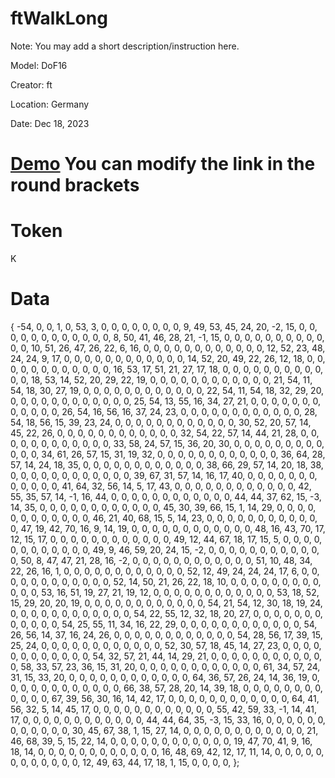 # ftWalkLong
Note: You may add a short description/instruction here.

Model: DoF16

Creator: ft

Location: Germany

Date: Dec 18, 2023

# [Demo](www.youtube.com) You can modify the link in the round brackets

# Token
K

# Data
{
 -54,   0,   0,   1,
   0,  53,   3,
   0,   0,   0,   0,   0,   0,   0,   0,   9,  49,  53,  45,  24,  20,  -2,  15,   0,   0,   0,   0,
   0,   0,   0,   0,   0,   0,   0,   0,   8,  50,  41,  46,  28,  21,  -1,  15,   0,   0,   0,   0,
   0,   0,   0,   0,   0,   0,   0,   0,  10,  51,  26,  47,  26,  22,   6,  16,   0,   0,   0,   0,
   0,   0,   0,   0,   0,   0,   0,   0,  12,  52,  23,  48,  24,  24,   9,  17,   0,   0,   0,   0,
   0,   0,   0,   0,   0,   0,   0,   0,  14,  52,  20,  49,  22,  26,  12,  18,   0,   0,   0,   0,
   0,   0,   0,   0,   0,   0,   0,   0,  16,  53,  17,  51,  21,  27,  17,  18,   0,   0,   0,   0,
   0,   0,   0,   0,   0,   0,   0,   0,  18,  53,  14,  52,  20,  29,  22,  19,   0,   0,   0,   0,
   0,   0,   0,   0,   0,   0,   0,   0,  21,  54,  11,  54,  18,  30,  27,  19,   0,   0,   0,   0,
   0,   0,   0,   0,   0,   0,   0,   0,  22,  54,  11,  54,  18,  32,  29,  20,   0,   0,   0,   0,
   0,   0,   0,   0,   0,   0,   0,   0,  25,  54,  13,  55,  16,  34,  27,  21,   0,   0,   0,   0,
   0,   0,   0,   0,   0,   0,   0,   0,  26,  54,  16,  56,  16,  37,  24,  23,   0,   0,   0,   0,
   0,   0,   0,   0,   0,   0,   0,   0,  28,  54,  18,  56,  15,  39,  23,  24,   0,   0,   0,   0,
   0,   0,   0,   0,   0,   0,   0,   0,  30,  52,  20,  57,  14,  45,  22,  26,   0,   0,   0,   0,
   0,   0,   0,   0,   0,   0,   0,   0,  32,  54,  22,  57,  14,  44,  21,  28,   0,   0,   0,   0,
   0,   0,   0,   0,   0,   0,   0,   0,  33,  58,  24,  57,  15,  36,  20,  30,   0,   0,   0,   0,
   0,   0,   0,   0,   0,   0,   0,   0,  34,  61,  26,  57,  15,  31,  19,  32,   0,   0,   0,   0,
   0,   0,   0,   0,   0,   0,   0,   0,  36,  64,  28,  57,  14,  24,  18,  35,   0,   0,   0,   0,
   0,   0,   0,   0,   0,   0,   0,   0,  38,  66,  29,  57,  14,  20,  18,  38,   0,   0,   0,   0,
   0,   0,   0,   0,   0,   0,   0,   0,  39,  67,  31,  57,  14,  16,  17,  40,   0,   0,   0,   0,
   0,   0,   0,   0,   0,   0,   0,   0,  41,  64,  32,  56,  14,   5,  17,  43,   0,   0,   0,   0,
   0,   0,   0,   0,   0,   0,   0,   0,  42,  55,  35,  57,  14,  -1,  16,  44,   0,   0,   0,   0,
   0,   0,   0,   0,   0,   0,   0,   0,  44,  44,  37,  62,  15,  -3,  14,  35,   0,   0,   0,   0,
   0,   0,   0,   0,   0,   0,   0,   0,  45,  30,  39,  66,  15,   1,  14,  29,   0,   0,   0,   0,
   0,   0,   0,   0,   0,   0,   0,   0,  46,  21,  40,  68,  15,   5,  14,  23,   0,   0,   0,   0,
   0,   0,   0,   0,   0,   0,   0,   0,  47,  19,  42,  70,  16,   9,  14,  19,   0,   0,   0,   0,
   0,   0,   0,   0,   0,   0,   0,   0,  48,  16,  43,  70,  17,  12,  15,  17,   0,   0,   0,   0,
   0,   0,   0,   0,   0,   0,   0,   0,  49,  12,  44,  67,  18,  17,  15,   5,   0,   0,   0,   0,
   0,   0,   0,   0,   0,   0,   0,   0,  49,   9,  46,  59,  20,  24,  15,  -2,   0,   0,   0,   0,
   0,   0,   0,   0,   0,   0,   0,   0,  50,   8,  47,  47,  21,  28,  16,  -2,   0,   0,   0,   0,
   0,   0,   0,   0,   0,   0,   0,   0,  51,  10,  48,  34,  22,  26,  16,   1,   0,   0,   0,   0,
   0,   0,   0,   0,   0,   0,   0,   0,  52,  12,  49,  24,  24,  24,  17,   6,   0,   0,   0,   0,
   0,   0,   0,   0,   0,   0,   0,   0,  52,  14,  50,  21,  26,  22,  18,  10,   0,   0,   0,   0,
   0,   0,   0,   0,   0,   0,   0,   0,  53,  16,  51,  19,  27,  21,  19,  12,   0,   0,   0,   0,
   0,   0,   0,   0,   0,   0,   0,   0,  53,  18,  52,  15,  29,  20,  20,  19,   0,   0,   0,   0,
   0,   0,   0,   0,   0,   0,   0,   0,  54,  21,  54,  12,  30,  18,  19,  24,   0,   0,   0,   0,
   0,   0,   0,   0,   0,   0,   0,   0,  54,  22,  55,  12,  32,  18,  20,  27,   0,   0,   0,   0,
   0,   0,   0,   0,   0,   0,   0,   0,  54,  25,  55,  11,  34,  16,  22,  29,   0,   0,   0,   0,
   0,   0,   0,   0,   0,   0,   0,   0,  54,  26,  56,  14,  37,  16,  24,  26,   0,   0,   0,   0,
   0,   0,   0,   0,   0,   0,   0,   0,  54,  28,  56,  17,  39,  15,  25,  24,   0,   0,   0,   0,
   0,   0,   0,   0,   0,   0,   0,   0,  52,  30,  57,  18,  45,  14,  27,  23,   0,   0,   0,   0,
   0,   0,   0,   0,   0,   0,   0,   0,  54,  32,  57,  21,  44,  14,  29,  21,   0,   0,   0,   0,
   0,   0,   0,   0,   0,   0,   0,   0,  58,  33,  57,  23,  36,  15,  31,  20,   0,   0,   0,   0,
   0,   0,   0,   0,   0,   0,   0,   0,  61,  34,  57,  24,  31,  15,  33,  20,   0,   0,   0,   0,
   0,   0,   0,   0,   0,   0,   0,   0,  64,  36,  57,  26,  24,  14,  36,  19,   0,   0,   0,   0,
   0,   0,   0,   0,   0,   0,   0,   0,  66,  38,  57,  28,  20,  14,  39,  18,   0,   0,   0,   0,
   0,   0,   0,   0,   0,   0,   0,   0,  67,  39,  56,  30,  16,  14,  42,  17,   0,   0,   0,   0,
   0,   0,   0,   0,   0,   0,   0,   0,  64,  41,  56,  32,   5,  14,  45,  17,   0,   0,   0,   0,
   0,   0,   0,   0,   0,   0,   0,   0,  55,  42,  59,  33,  -1,  14,  41,  17,   0,   0,   0,   0,
   0,   0,   0,   0,   0,   0,   0,   0,  44,  44,  64,  35,  -3,  15,  33,  16,   0,   0,   0,   0,
   0,   0,   0,   0,   0,   0,   0,   0,  30,  45,  67,  38,   1,  15,  27,  14,   0,   0,   0,   0,
   0,   0,   0,   0,   0,   0,   0,   0,  21,  46,  68,  39,   5,  15,  22,  14,   0,   0,   0,   0,
   0,   0,   0,   0,   0,   0,   0,   0,  19,  47,  70,  41,   9,  16,  18,  14,   0,   0,   0,   0,
   0,   0,   0,   0,   0,   0,   0,   0,  16,  48,  69,  42,  12,  17,  11,  14,   0,   0,   0,   0,
   0,   0,   0,   0,   0,   0,   0,   0,  12,  49,  63,  44,  17,  18,   1,  15,   0,   0,   0,   0,
};